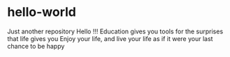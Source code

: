 # hello-world
Just another repository
Hello !!!
Education gives you tools for the surprises that life gives you
Enjoy your life, and live your life as if it were your last chance to be happy
